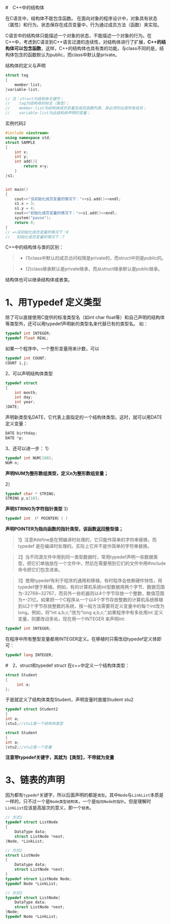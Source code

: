 #　C++中的结构体

在C语言中，结构体不能包含函数。
在面向对象的程序设计中，对象具有状态（属性）和行为，状态保存在成员变量中，行为通过成员方法（函数）来实现。

C语言中的结构体只能描述一个对象的状态，不能描述一个对象的行为。在C++中，考虑到C语言到C++语言过渡的连续性，对结构体进行了扩展，**C++的结构体可以包含函数**，这样，C++的结构体也具有类的功能，与class不同的是，结构体包含的函数默认为public，而class中默认是private。

结构体的定义与声明
```cpp
struct tag
{
    member-list;
}variable-list;

// 注：struct为结构体关键字；
//    tag为结构体的标志（类型）；
//    member-list为结构体成员变量及成员函数列表，其必须列出其所有成员；
//    variable-list为此结构体声明的变量；
```
实例代码2
```cpp
#include <iostream>
using namespace std;
struct SAMPLE
{
    int x;
    int y;
    int add(){
        return x+y;
    }
}s1;


int main()
{    
    cout<<"没初始化成员变量的情况下："<<s1.add()<<endl;
    s1.x = 3;
    s1.y = 4;
    cout<<"初始化成员变量的情况下："<<s1.add()<<endl;
    system("pause");
    return 0;  
}
// =>没初始化成员变量的情况下：0
//   初始化成员变量的情况下：7
```
C++中的结构体与类的区别： 

>* (1)class中默认的成员访问权限是private的，而struct中则是public的。

>* (2)class继承默认是private继承，而从struct继承默认是public继承。

结构体也可以继承结构体或者类。



# 1、用Typedef 定义类型

除了可以直接使用C提供的标准类型名（如int char float等）和自己声明的结构体等类型外，还可以用typedef声明新的类型名来代替已有的类型名。
如：
```cpp
typedef int INTEGER;
typedef float REAL;
```
如果一个程序中，一个整形变量用来计数，可以
```cpp
typedef int COUNT;
COUNT i,j;
```
2、可以声明结构体类型

```cpp
typedef struct
{
    int month;
    int day;
    int year;
}DATE;
```
声明新类型名DATE，它代表上面指定的一个结构体类型。这时，就可以用DATE定义变量：
```cpp
DATE birthday;
DATE *p;
```

3、还可以进一步：
1）
```cpp
typedef int NUM[100];
NUM n;
```
**声明NUM为整形数组类型，定义n为整形数组变量；**

2）
```cpp
typedef char * STRING;
STRING p,s[10];
```
**声明STRING为字符指针类型**
3）
```cpp
typedef int （* POINTER）( )
```
**声明POINTER为指向函数的指针类型，该函数返回整型值；**


> 1】注意#define是在预编译时处理的，它只能作简单的字符串替换，而typedef 是在编译时处理的。实际上它并不是作简单的字符串替换。

> 2】当不同源文件中用到同一类型数据时，常用typedef声明一些数据类型，把它们单独放在一个文件中，然后在需要用到它们的文件中用#include命令把它们包含进来。

> 3】使用typedef有利于程序的通用和移植。有时程序会依赖硬件特性，用typedef便于移植。例如，有的计算机系统int型数据用两个字节、数据范围为-32768~32767，而另外一些机器则以4个字节存放一个整数，数值范围为+-21亿。如果把一个C程序从一个以4个字节存放整数的计算机系统移植到以2个字节存放整数的系统，按一般方法需要将定义变量中的每个int改为long。例如，将“int a,b,c;”改为“long a,b,c;”,如果程序中有多处用int 定义变量，则要改动多处。现在用一个INTEGER 来声明int:
```cpp
typedef int INTEGER;
```
在程序中所有整型变量都用INTEGER定义。在移植时只需改动typedef定义体即可：
```cpp
typedef long INTEGER;
```

#　2、struct和typedef struct
在c++中定义一个结构体类型：
```cpp
struct Student  
{  
     int a;  
};　
```


于是就定义了结构体类型Student，声明变量时直接Student stu2

```cpp
typedef struct Student2  
{  
int a;  
}stu1;//stu1是一个结构体类型  
```

```cpp
struct Student  
{  
int a;  
}stu2;//stu2是一个变量  
```
**注意带typedef关键字，其就为【类型】，不带就为变量**


# 3、链表的声明

因为都有`typedef`关键字，所以后面声明的都是`类型`。其中`Node`与`LinkList`本质是一样的，只不过一个是`Node类型结构体`，一个是`指向Node的指针`。但是理解时`LinkList`应该是高层次的意义，即一个`链表`。
```cpp
// 方式1
typedef struct ListNode
{
    DataType data;
    struct ListNode *next;
}Node, *LinkList;

// 方式2
struct ListNode
{
    Datatype data;
    struct ListNode *next;
}
typedef struct ListNode Node;
typedef Node *LinkList;

// 方式3
typedef struct ListNode{
    DataType data;
    struct ListNode *next;
}Node;
typedef Node *LinkList;
```




